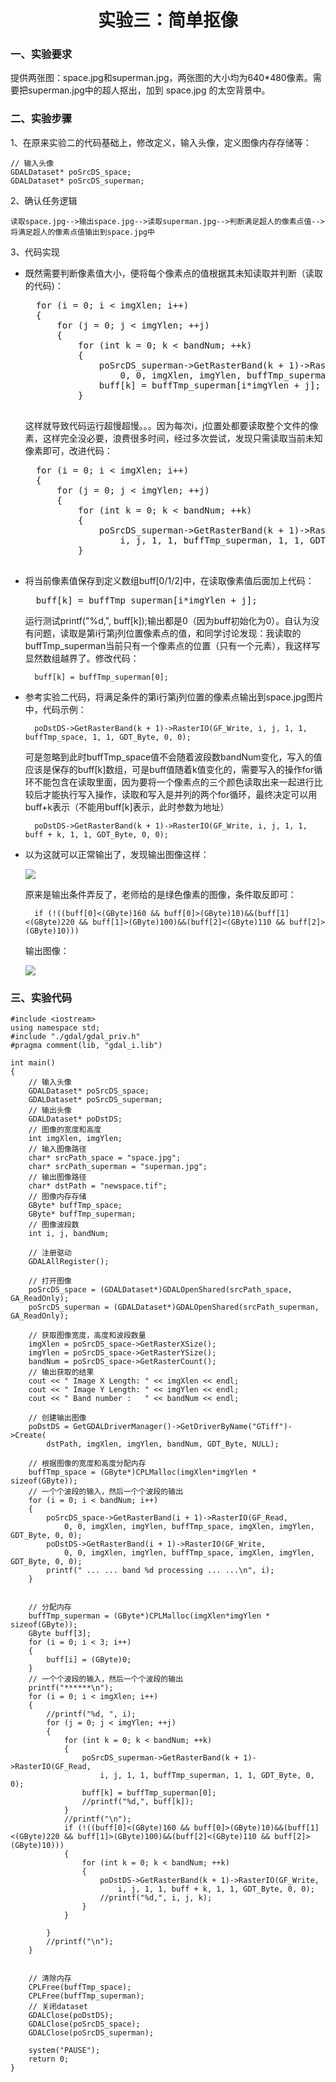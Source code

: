 # <center>实验三：简单抠像</center>
### 一、实验要求
提供两张图：space.jpg和superman.jpg，两张图的大小均为640*480像素。需要把superman.jpg中的超人抠出，加到 space.jpg 的太空背景中。
### 二、实验步骤
1、在原来实验二的代码基础上，修改定义，输入头像，定义图像内存存储等：
	
	// 输入头像
	GDALDataset* poSrcDS_space;
	GDALDataset* poSrcDS_superman;
2、确认任务逻辑
		
	读取space.jpg-->输出space.jpg-->读取superman.jpg-->判断满足超人的像素点值-->将满足超人的像素点值输出到space.jpg中

3、代码实现

* 既然需要判断像素值大小，便将每个像素点的值根据其未知读取并判断（读取的代码)：

	<pre>
	for (i = 0; i < imgXlen; i++)
	{
		for (j = 0; j < imgYlen; ++j)
		{
			for (int k = 0; k < bandNum; ++k)
			{
				poSrcDS_superman->GetRasterBand(k + 1)->RasterIO(GF_Read,
					0, 0, imgXlen, imgYlen, buffTmp_superman, imgXlen, imgYlen, GDT_Byte, 0, 0);
				buff[k] = buffTmp_superman[i*imgYlen + j];
			}
	</pre>

	这样就导致代码运行超慢超慢。。。因为每次i，j位置处都要读取整个文件的像素，这样完全没必要，浪费很多时间，经过多次尝试，发现只需读取当前未知像素即可，改进代码：
	<pre>
	for (i = 0; i < imgXlen; i++)
	{
		for (j = 0; j < imgYlen; ++j)
		{
			for (int k = 0; k < bandNum; ++k)
			{
				poSrcDS_superman->GetRasterBand(k + 1)->RasterIO(GF_Read,
					i, j, 1, 1, buffTmp_superman, 1, 1, GDT_Byte, 0, 0);
			}
	</pre>
* 将当前像素值保存到定义数组buff[0/1/2]中，在读取像素值后面加上代码：

	<pre>
	buff[k] = buffTmp_superman[i*imgYlen + j];</pre>

	运行测试printf("%d,", buff[k]);输出都是0（因为buff初始化为0）。自认为没有问题，读取是第i行第j列位置像素点的值，和同学讨论发现：我读取的buffTmp_superman当前只有一个像素点的位置（只有一个元素），我这样写显然数组越界了。修改代码：

		buff[k] = buffTmp_superman[0];

* 参考实验二代码，将满足条件的第i行第j列位置的像素点输出到space.jpg图片中，代码示例： 

		poDstDS->GetRasterBand(k + 1)->RasterIO(GF_Write, i, j, 1, 1, buffTmp_space, 1, 1, GDT_Byte, 0, 0);

	可是忽略到此时buffTmp_space值不会随着波段数bandNum变化，写入的值应该是保存的buff[k]数组，可是buff值随着k值变化的，需要写入的操作for循环不能包含在读取里面，因为要将一个像素点的三个颜色读取出来一起进行比较后才能执行写入操作，读取和写入是并列的两个for循环，最终决定可以用buff+k表示（不能用buff[k]表示，此时参数为地址）
	
		poDstDS->GetRasterBand(k + 1)->RasterIO(GF_Write, i, j, 1, 1, buff + k, 1, 1, GDT_Byte, 0, 0);
* 以为这就可以正常输出了，发现输出图像这样：

	![](https://i.imgur.com/ja8mH0C.png)

	原来是输出条件弄反了，老师给的是绿色像素的图像，条件取反即可：

		if (!((buff[0]<(GByte)160 && buff[0]>(GByte)10)&&(buff[1]<(GByte)220 && buff[1]>(GByte)100)&&(buff[2]<(GByte)110 && buff[2]>(GByte)10)))

	输出图像：

	![](https://i.imgur.com/agvg1FC.png)


### 三、实验代码
	#include <iostream>
	using namespace std;
	#include "./gdal/gdal_priv.h"
	#pragma comment(lib, "gdal_i.lib")
	
	int main()
	{
		// 输入头像
		GDALDataset* poSrcDS_space;
		GDALDataset* poSrcDS_superman;
		// 输出头像
		GDALDataset* poDstDS;
		// 图像的宽度和高度
		int imgXlen, imgYlen;
		// 输入图像路径
		char* srcPath_space = "space.jpg";
		char* srcPath_superman = "superman.jpg"; 
		// 输出图像路径
		char* dstPath = "newspace.tif";
		// 图像内存存储
		GByte* buffTmp_space;
		GByte* buffTmp_superman;
		// 图像波段数
		int i, j, bandNum;
	
		// 注册驱动
		GDALAllRegister();
	
		// 打开图像
		poSrcDS_space = (GDALDataset*)GDALOpenShared(srcPath_space, GA_ReadOnly);
		poSrcDS_superman = (GDALDataset*)GDALOpenShared(srcPath_superman, GA_ReadOnly);
	
		// 获取图像宽度，高度和波段数量
		imgXlen = poSrcDS_space->GetRasterXSize();
		imgYlen = poSrcDS_space->GetRasterYSize();
		bandNum = poSrcDS_space->GetRasterCount();
		// 输出获取的结果
		cout << " Image X Length: " << imgXlen << endl;
		cout << " Image Y Length: " << imgYlen << endl;
		cout << " Band number :   " << bandNum << endl;
	
		// 创建输出图像
		poDstDS = GetGDALDriverManager()->GetDriverByName("GTiff")->Create(
			dstPath, imgXlen, imgYlen, bandNum, GDT_Byte, NULL);
	
		// 根据图像的宽度和高度分配内存
		buffTmp_space = (GByte*)CPLMalloc(imgXlen*imgYlen * sizeof(GByte));
		// 一个个波段的输入，然后一个个波段的输出
		for (i = 0; i < bandNum; i++)
		{
			poSrcDS_space->GetRasterBand(i + 1)->RasterIO(GF_Read,
				0, 0, imgXlen, imgYlen, buffTmp_space, imgXlen, imgYlen, GDT_Byte, 0, 0);
			poDstDS->GetRasterBand(i + 1)->RasterIO(GF_Write,
				0, 0, imgXlen, imgYlen, buffTmp_space, imgXlen, imgYlen, GDT_Byte, 0, 0);
			printf(" ... ... band %d processing ... ...\n", i);
		}
	
	
		// 分配内存
		buffTmp_superman = (GByte*)CPLMalloc(imgXlen*imgYlen * sizeof(GByte));
		GByte buff[3];
		for (i = 0; i < 3; i++)
		{
			buff[i] = (GByte)0;
		}
		// 一个个波段的输入，然后一个个波段的输出
		printf("******\n");
		for (i = 0; i < imgXlen; i++)
		{
			//printf("%d, ", i);
			for (j = 0; j < imgYlen; ++j)
			{
				for (int k = 0; k < bandNum; ++k)
				{
					poSrcDS_superman->GetRasterBand(k + 1)->RasterIO(GF_Read,
						i, j, 1, 1, buffTmp_superman, 1, 1, GDT_Byte, 0, 0);
					buff[k] = buffTmp_superman[0];
					//printf("%d,", buff[k]);
				}
				//printf("\n");
				if (!((buff[0]<(GByte)160 && buff[0]>(GByte)10)&&(buff[1]<(GByte)220 && buff[1]>(GByte)100)&&(buff[2]<(GByte)110 && buff[2]>(GByte)10)))
				{
					for (int k = 0; k < bandNum; ++k)
					{
						poDstDS->GetRasterBand(k + 1)->RasterIO(GF_Write,
							i, j, 1, 1, buff + k, 1, 1, GDT_Byte, 0, 0);
						//printf("%d,", i, j, k);
					}
				}
				
			}
			//printf("\n");
		}
	
	
		// 清除内存
		CPLFree(buffTmp_space);
		CPLFree(buffTmp_superman);
		// 关闭dataset
		GDALClose(poDstDS);
		GDALClose(poSrcDS_space);
		GDALClose(poSrcDS_superman);
	
		system("PAUSE");
		return 0;
	}
<br>
<br>

